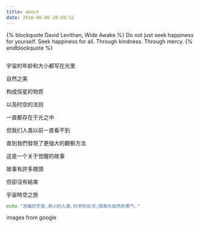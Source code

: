 ```yaml
---
title: about
date: 2016-06-06 20:04:52
---
```


{% blockquote David Levithan, Wide Awake %}
Do not just seek happiness for yourself. Seek happiness for all. Through kindness. Through mercy.
{% endblockquote %}

![]()

宇宙的年龄和大小都写在光里

自然之美

构成恒星的物质

以及时空的法则

一直都存在于光之中

但我们人类以前一直看不到

直到我們發現了更強大的觀察方法

这是一个关于觉醒的故事

故事有許多開頭

但卻沒有結束

宇宙時空之旅


```bash
echo "浩瀚的宇宙,渺小的人类,科学的长河,探索大自然的勇气."
```

images from google